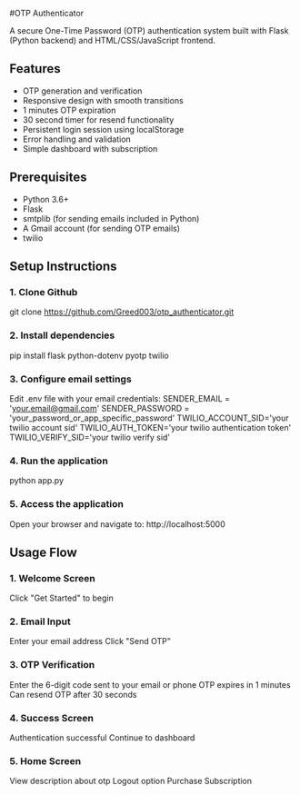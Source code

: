 #OTP Authenticator

A secure One-Time Password (OTP) authentication system built with Flask (Python backend) and HTML/CSS/JavaScript frontend.

## Features

- OTP generation and verification
- Responsive design with smooth transitions
- 1 minutes OTP expiration 
- 30 second timer for resend functionality
- Persistent login session using localStorage
- Error handling and validation
- Simple dashboard with subscription

## Prerequisites

- Python 3.6+
- Flask
- smtplib (for sending emails included in Python)
- A Gmail account (for sending OTP emails)
- twilio

## Setup Instructions

### 1. Clone Github

git clone https://github.com/Greed003/otp_authenticator.git

### 2. Install dependencies

pip install flask python-dotenv pyotp twilio

### 3. Configure email settings

Edit .env file with your email credentials:
SENDER_EMAIL = 'your.email@gmail.com'
SENDER_PASSWORD = 'your_password_or_app_specific_password'
TWILIO_ACCOUNT_SID='your twilio account sid'
TWILIO_AUTH_TOKEN='your twilio authentication token'
TWILIO_VERIFY_SID='your twilio verify sid'

### 4. Run the application
python app.py

### 5. Access the application
Open your browser and navigate to: http://localhost:5000

## Usage Flow

### 1. Welcome Screen
Click "Get Started" to begin

### 2. Email Input
Enter your email address
Click "Send OTP"

### 3. OTP Verification
Enter the 6-digit code sent to your email or phone
OTP expires in 1 minutes
Can resend OTP after 30 seconds

### 4. Success Screen
Authentication successful
Continue to dashboard

### 5. Home Screen
View description about otp
Logout option
Purchase Subscription